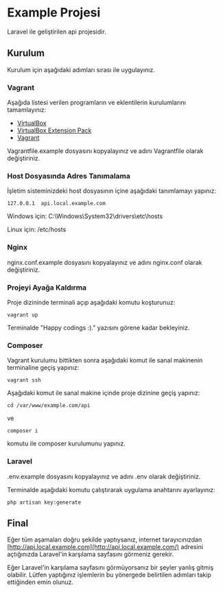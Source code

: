 # Example Projesi

Laravel ile geliştirilen api projesidir.

## Kurulum

Kurulum için aşağıdaki adımları sırası ile uygulayınız.

### Vagrant

Aşağıda listesi verilen programların ve eklentilerin kurulumlarını tamamlayınız:

- [VirtualBox](https://www.virtualbox.org/wiki/Downloads)
- [VirtualBox Extension Pack](https://www.virtualbox.org/wiki/Downloads#Extension_packs)
- [Vagrant](https://www.vagrantup.com/)

Vagrantfile.example dosyasını kopyalayınız ve adını Vagrantfile olarak değiştiriniz.

### Host Dosyasında Adres Tanımalama

İşletim sisteminizdeki host dosyasının içine aşağıdaki tanımlamayı yapınız:

````
127.0.0.1  api.local.example.com
````

Windows için: C:\Windows\System32\drivers\etc\hosts

Linux için: /etc/hosts

### Nginx

nginx.conf.example dosyasını kopyalayınız ve adını nginx.conf olarak değiştiriniz.

### Projeyi Ayağa Kaldırma

Proje dizininde terminali açıp aşağıdaki komutu koşturunuz:

````
vagrant up
````

Terminalde "Happy codings :)." yazısını görene kadar bekleyiniz.

### Composer

Vagrant kurulumu bittikten sonra aşağıdaki komut ile sanal makinenin terminaline geçiş yapınız:

````
vagrant ssh
````

Aşağıdaki komut ile sanal makine içinde proje dizinine geçiş yapınız:

````
cd /var/www/example.com/api
````

ve

````
composer i
````

komutu ile composer kurulumunu yapınız.

### Laravel

.env.example dosyasını kopyalayınız ve adını .env olarak değiştiriniz.

Terminalde aşağıdaki komutu çalıştırarak uygulama anahtarını ayarlayınız:

````
php artisan key:generate
````

## Final

Eğer tüm aşamaları doğru şekilde yaptıysanız, internet
tarayıcınızdan [http://api.local.example.com](http://api.local.example.com/) adresini açtığınızda Laravel'in karşılama
sayfasını görmeniz gerekir.

Eğer Laravel'in karşılama sayfasını görmüyorsanız bir şeyler yanlış gitmiş olabilir. Lütfen yaptığınız işlemlerin bu
yönergede belirtilen adımları takip ettiğinden emin olunuz.
